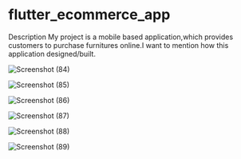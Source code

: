 # flutter_ecommerce_app
Description 
My project is a mobile based application,which provides customers to purchase furnitures online.I want to mention how this application designed/built.


![Screenshot (84)](https://user-images.githubusercontent.com/65682383/141692757-bcc071e0-a6c0-4991-9fab-f8bfbc659674.png)


![Screenshot (85)](https://user-images.githubusercontent.com/65682383/141692770-6b9a03ce-e517-4a38-9c57-170cc04d51c8.png)

![Screenshot (86)](https://user-images.githubusercontent.com/65682383/141692776-742bfd2e-647d-4001-8e37-5c0c57b90da7.png)

![Screenshot (87)](https://user-images.githubusercontent.com/65682383/141692782-c5b250ec-69b5-45cc-8cda-09483d0b6c22.png)

![Screenshot (88)](https://user-images.githubusercontent.com/65682383/141692787-386f73ba-19db-4b35-abc8-f9cdfea4090c.png)

![Screenshot (89)](https://user-images.githubusercontent.com/65682383/141692830-c3c73787-b675-4071-a706-c078a67d31fb.png)

